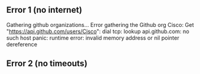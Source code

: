 ## Error 1 (no internet)
Gathering github organizations...
Error gathering the Github org Cisco: Get "https://api.github.com/users/Cisco": dial tcp: lookup api.github.com: no such host
panic: runtime error: invalid memory address or nil pointer dereference

## Error 2 (no timeouts)
